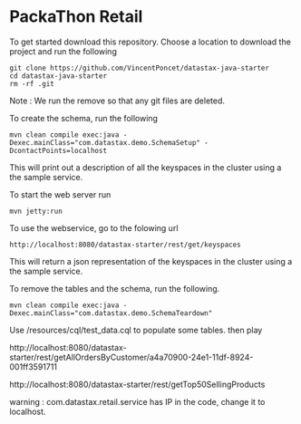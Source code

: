 PackaThon Retail
========================

To get started download this repository. Choose a location to download the project and run the following
```
git clone https://github.com/VincentPoncet/datastax-java-starter
cd datastax-java-starter
rm -rf .git
```
Note : We run the remove so that any git files are deleted.

To create the schema, run the following

	mvn clean compile exec:java -Dexec.mainClass="com.datastax.demo.SchemaSetup" -DcontactPoints=localhost
	
This will print out a description of all the keyspaces in the cluster using a the sample service. 
	
To start the web server run 

	mvn jetty:run

To use the webservice, go to the folowing url

	http://localhost:8080/datastax-starter/rest/get/keyspaces
	
This will return a json representation of the keyspaces in the cluster using a the sample service.	

To remove the tables and the schema, run the following.

    mvn clean compile exec:java -Dexec.mainClass="com.datastax.demo.SchemaTeardown"

Use /resources/cql/test_data.cql to populate some tables.
then play

http://localhost:8080/datastax-starter/rest/getAllOrdersByCustomer/a4a70900-24e1-11df-8924-001ff3591711

http://localhost:8080/datastax-starter/rest/getTop50SellingProducts

warning : com.datastax.retail.service has IP in the code, change it to localhost.





    
    
